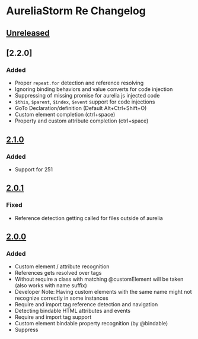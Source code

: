 # AureliaStorm Re Changelog

## [Unreleased]

## [2.2.0]

### Added

- Proper `repeat.for` detection and reference resolving
- Ignoring binding behaviors and value converts for code injection
- Suppressing of missing promise for aurelia js injected code
- `$this`, `$parent`, `$index`, `$event` support for code injections
- GoTo Declaration/definition (Default Alt+Ctrl+Shift+O)
- Custom element completion (ctrl+space)
- Property and custom attribute completion (ctrl+space)

## [2.1.0]

### Added

- Support for 251

## [2.0.1]

### Fixed

- Reference detection getting called for files outside of aurelia

## [2.0.0]

### Added

- Custom element / attribute recognition
- References gets resolved over <require from=""> tags
- Without require a class with matching @customElement will be taken (also works with name suffix)
- Developer Note: Having custom elements with the same name might not recognize correctly in some instances
- Require and import tag reference detection and navigation
- Detecting bindable HTML attributes and events
- Require and import tag support
- Custom element bindable property recognition (by @bindable)
- Suppress <template> and <require> element warnings

## [1.2.1]

### Changed

- Support older versions

## [1.2.0]

### Added

- Support <let> element recognition
- Support the `else` attribute
- Adds support for `promise.bind` recognition

### Fixed

- Remove deprecated getDependencies Call
- Remove deprecated getBaseDir call

[Unreleased]: https://github.com/Readock/AureliaStormRe/compare/v2.1.0...HEAD
[2.1.0]: https://github.com/Readock/AureliaStormRe/compare/v2.0.1...v2.1.0
[2.0.1]: https://github.com/Readock/AureliaStormRe/compare/v2.0.0...v2.0.1
[2.0.0]: https://github.com/Readock/AureliaStormRe/compare/v1.2.1...v2.0.0
[1.2.1]: https://github.com/Readock/AureliaStormRe/compare/v1.2.0...v1.2.1
[1.2.0]: https://github.com/Readock/AureliaStormRe/commits/v1.2.0
